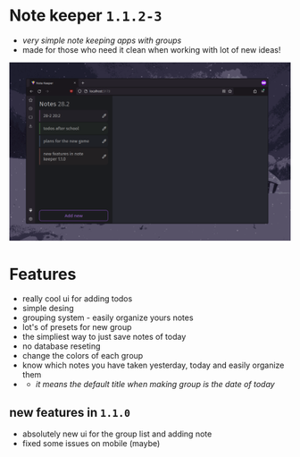 # Note keeper `1.1.2-3`
- *very simple note keeping apps with groups*
- made for those who need it clean when working with lot of new ideas!

![demo image](demo.png)

# Features
- really cool ui for adding todos
- simple desing
- grouping system - easily organize yours notes
- lot's of presets for new group
- the simpliest way to just save notes of today
- no database reseting
- change the colors of each group
- know which notes you have taken yesterday, today and easily organize them
- - *it means the default title when making group is the date of today*

## new features in `1.1.0`
- absolutely new ui for the group list and adding note
- fixed some issues on mobile (maybe)